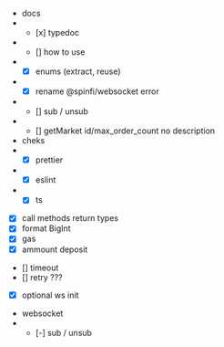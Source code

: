 - docs
- - [х] typedoc
- - [] how to use
- - [x] enums (extract, reuse)
- - [x] rename @spinfi/websocket error
- - [] sub / unsub
- - [] getMarket id/max_order_count no description
- cheks
- - [x] prettier
- - [x] eslint
- - [x] ts
- [x] call methods return types
- [x] format BigInt
- [x] gas
- [x] ammount deposit
- [] timeout
- [] retry ???
- [x] optional ws init
- websocket
- - [-] sub / unsub
